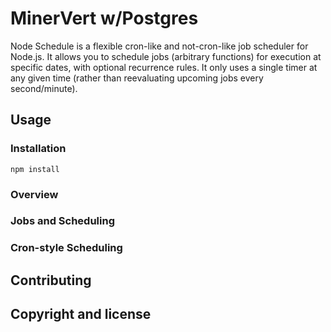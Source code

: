 # MinerVert w/Postgres

Node Schedule is a flexible cron-like and not-cron-like job scheduler for Node.js.
It allows you to schedule jobs (arbitrary functions) for execution at
specific dates, with optional recurrence rules. It only uses a single timer
at any given time (rather than reevaluating upcoming jobs every second/minute).

## Usage

### Installation

```
npm install
```

### Overview

### Jobs and Scheduling

### Cron-style Scheduling

## Contributing

## Copyright and license

<!-- [cron]: http://unixhelp.ed.ac.uk/CGI/man-cgi?crontab+5 -->
